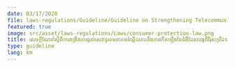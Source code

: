 ```yaml
---
date: 03/17/2020
file: laws-regulations/Guideline/Guideline on Strengthening Telecommunications Services in Response to Covid-19 Outbreak.pdf
featured: true
image: src/asset/laws-regulations/Laws/consumer-protection-law.png
title: សេចក្តីណែនាំស្តីពីការពង្រឹងការផ្តល់សេវាទូរគមនាគមន៍ឆ្លើយតបនឹងការកើតឡើងនៃជំងឺដែលបង្កពីវីរុសកូវីដ១៩
type: guideline
lang: km
---
```


